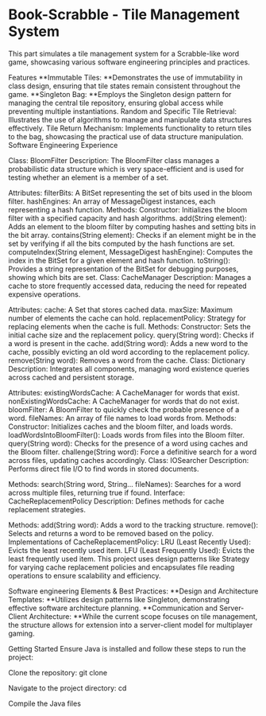 # Book-Scrabble - Tile Management System
This part simulates a tile management system for a Scrabble-like word game, showcasing various software engineering principles and practices.

Features
**Immutable Tiles: **Demonstrates the use of immutability in class design, ensuring that tile states remain consistent throughout the game. **Singleton Bag: **Employs the Singleton design pattern for managing the central tile repository, ensuring global access while preventing multiple instantiations. Random and Specific Tile Retrieval: Illustrates the use of algorithms to manage and manipulate data structures effectively. Tile Return Mechanism: Implements functionality to return tiles to the bag, showcasing the practical use of data structure manipulation. Software Engineering Experience


Class: BloomFilter
Description:
The BloomFilter class manages a probabilistic data structure which is very space-efficient and is used for testing whether an element is a member of a set.

Attributes:
filterBits: A BitSet representing the set of bits used in the bloom filter.
hashEngines: An array of MessageDigest instances, each representing a hash function.
Methods:
Constructor: Initializes the bloom filter with a specified capacity and hash algorithms.
add(String element): Adds an element to the bloom filter by computing hashes and setting bits in the bit array.
contains(String element): Checks if an element might be in the set by verifying if all the bits computed by the hash functions are set.
computeIndex(String element, MessageDigest hashEngine): Computes the index in the BitSet for a given element and hash function.
toString(): Provides a string representation of the BitSet for debugging purposes, showing which bits are set.
Class: CacheManager
Description:
Manages a cache to store frequently accessed data, reducing the need for repeated expensive operations.

Attributes:
cache: A Set that stores cached data.
maxSize: Maximum number of elements the cache can hold.
replacementPolicy: Strategy for replacing elements when the cache is full.
Methods:
Constructor: Sets the initial cache size and the replacement policy.
query(String word): Checks if a word is present in the cache.
add(String word): Adds a new word to the cache, possibly evicting an old word according to the replacement policy.
remove(String word): Removes a word from the cache.
Class: Dictionary
Description:
Integrates all components, managing word existence queries across cached and persistent storage.

Attributes:
existingWordsCache: A CacheManager for words that exist.
nonExistingWordsCache: A CacheManager for words that do not exist.
bloomFilter: A BloomFilter to quickly check the probable presence of a word.
fileNames: An array of file names to load words from.
Methods:
Constructor: Initializes caches and the bloom filter, and loads words.
loadWordsIntoBloomFilter(): Loads words from files into the Bloom filter.
query(String word): Checks for the presence of a word using caches and the Bloom filter.
challenge(String word): Force a definitive search for a word across files, updating caches accordingly.
Class: IOSearcher
Description:
Performs direct file I/O to find words in stored documents.

Methods:
search(String word, String... fileNames): Searches for a word across multiple files, returning true if found.
Interface: CacheReplacementPolicy
Description:
Defines methods for cache replacement strategies.

Methods:
add(String word): Adds a word to the tracking structure.
remove(): Selects and returns a word to be removed based on the policy.
Implementations of CacheReplacementPolicy:
LRU (Least Recently Used): Evicts the least recently used item.
LFU (Least Frequently Used): Evicts the least frequently used item.
This project uses design patterns like Strategy for varying cache replacement policies and encapsulates file reading operations to ensure scalability and efficiency.


Software engineering Elements & Best Practices:
**Design and Architecture Templates: **Utilizes design patterns like Singleton, demonstrating effective software architecture planning. **Communication and Server-Client Architecture: **While the current scope focuses on tile management, the structure allows for extension into a server-client model for multiplayer gaming.


Getting Started
Ensure Java is installed and follow these steps to run the project:

Clone the repository:
git clone <repository-url>

Navigate to the project directory:
cd <project-directory>

Compile the Java files


